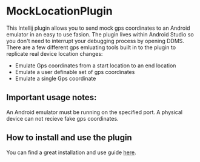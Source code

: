 # MockLocationPlugin

This Intellij plugin allows you to send mock gps coordinates to an Android emulator in an easy to use fasion. The plugin lives within Android Studio so you don't need to interrupt your debugging process by opening DDMS. There are a few different gps emluating tools built in to the plugin to replicate real device location changes:
- Emulate Gps coordinates from a start location to an end location
- Emulate a user definable set of gps coordinates
- Emulate a single Gps coordinate

## Important usage notes:
An Android emulator must be running on the specified port. A physical device can not recieve fake gps coordinates.

## How to install and use the plugin
You can find a great installation and use guide [here](http://www.jesusamieiro.com/android-studio-simulate-multiple-gps-points-with-mock-location-plugin/).
